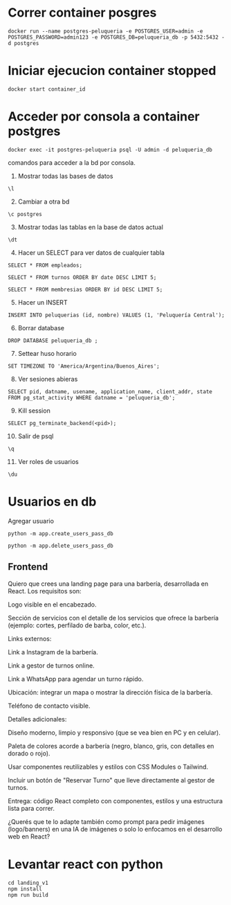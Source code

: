 
# Correr container posgres
```
docker run --name postgres-peluqueria -e POSTGRES_USER=admin -e POSTGRES_PASSWORD=admin123 -e POSTGRES_DB=peluqueria_db -p 5432:5432 -d postgres
```

# Iniciar ejecucion container stopped
```
docker start container_id
```

# Acceder por consola a container postgres 
```
docker exec -it postgres-peluqueria psql -U admin -d peluqueria_db 
```

comandos para acceder a la bd por consola.

1. Mostrar todas las bases de datos
```
\l
```

2. Cambiar a otra bd
```
\c postgres
```

3. Mostrar todas las tablas en la base de datos actual
```
\dt
```

4. Hacer un SELECT para ver datos de cualquier tabla
```
SELECT * FROM empleados;

SELECT * FROM turnos ORDER BY date DESC LIMIT 5;

SELECT * FROM membresias ORDER BY id DESC LIMIT 5;

```

5. Hacer un INSERT
```
INSERT INTO peluquerias (id, nombre) VALUES (1, 'Peluquería Central');
```

6. Borrar database
```
DROP DATABASE peluqueria_db ;
```

7. Settear huso horario
```
SET TIMEZONE TO 'America/Argentina/Buenos_Aires';
```

8. Ver sesiones abieras
```
SELECT pid, datname, usename, application_name, client_addr, state FROM pg_stat_activity WHERE datname = 'peluqueria_db';
```

9. Kill session
```
SELECT pg_terminate_backend(<pid>);
```

10. Salir de psql
```
\q
```

11. Ver roles de usuarios
```
\du
```



# Usuarios en db

Agregar usuario
```
python -m app.create_users_pass_db
```

```
python -m app.delete_users_pass_db
```






## Frontend

Quiero que crees una landing page para una barbería, desarrollada en React.
Los requisitos son:

Logo visible en el encabezado.

Sección de servicios con el detalle de los servicios que ofrece la barbería (ejemplo: cortes, perfilado de barba, color, etc.).

Links externos:

Link a Instagram de la barbería.

Link a gestor de turnos online.

Link a WhatsApp para agendar un turno rápido.

Ubicación: integrar un mapa o mostrar la dirección física de la barbería.

Teléfono de contacto visible.

Detalles adicionales:

Diseño moderno, limpio y responsivo (que se vea bien en PC y en celular).

Paleta de colores acorde a barbería (negro, blanco, gris, con detalles en dorado o rojo).

Usar componentes reutilizables y estilos con CSS Modules o Tailwind.

Incluir un botón de "Reservar Turno" que lleve directamente al gestor de turnos.

Entrega: código React completo con componentes, estilos y una estructura lista para correr.

¿Querés que te lo adapte también como prompt para pedir imágenes (logo/banners) en una IA de imágenes o solo lo enfocamos en el desarrollo web en React?




# Levantar react con python
```
cd landing_v1
npm install
npm run build
```

